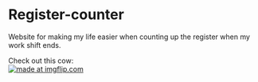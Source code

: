 # Register-counter
Website for making my life easier when counting up the register when my work shift ends.

Check out this cow:
</br>
<a href="https://imgflip.com/"><img src="https://giant.gfycat.com/DarlingObviousAndeancondor.mp4" title="made at imgflip.com"/></a>

